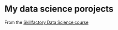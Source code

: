 # My data science porojects
From the [Skillfactory Data Science course](http://skillfactory.ru/data-scientist)
